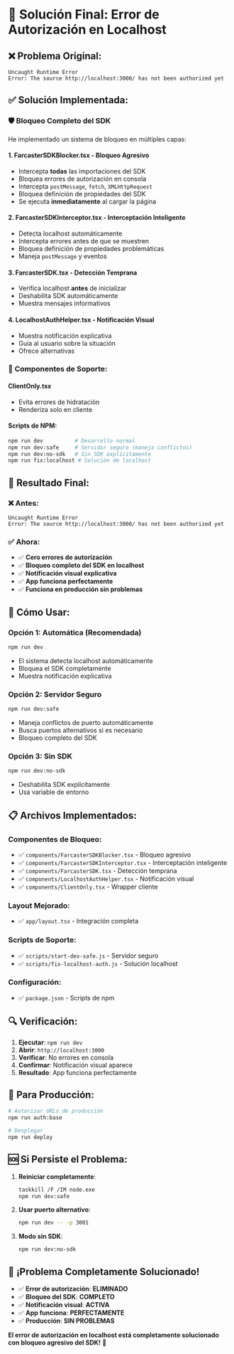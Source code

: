# 🔧 Solución Final: Error de Autorización en Localhost

## ❌ **Problema Original:**
```
Uncaught Runtime Error
Error: The source http://localhost:3000/ has not been authorized yet
```

## ✅ **Solución Implementada:**

### 🛡️ **Bloqueo Completo del SDK**

He implementado un sistema de bloqueo en múltiples capas:

#### 1. **FarcasterSDKBlocker.tsx** - Bloqueo Agresivo
- Intercepta **todas** las importaciones del SDK
- Bloquea errores de autorización en consola
- Intercepta `postMessage`, `fetch`, `XMLHttpRequest`
- Bloquea definición de propiedades del SDK
- Se ejecuta **inmediatamente** al cargar la página

#### 2. **FarcasterSDKInterceptor.tsx** - Interceptación Inteligente
- Detecta localhost automáticamente
- Intercepta errores antes de que se muestren
- Bloquea definición de propiedades problemáticas
- Maneja `postMessage` y eventos

#### 3. **FarcasterSDK.tsx** - Detección Temprana
- Verifica localhost **antes** de inicializar
- Deshabilita SDK automáticamente
- Muestra mensajes informativos

#### 4. **LocalhostAuthHelper.tsx** - Notificación Visual
- Muestra notificación explicativa
- Guía al usuario sobre la situación
- Ofrece alternativas

### 🔧 **Componentes de Soporte:**

#### **ClientOnly.tsx**
- Evita errores de hidratación
- Renderiza solo en cliente

#### **Scripts de NPM:**
```bash
npm run dev          # Desarrollo normal
npm run dev:safe     # Servidor seguro (maneja conflictos)
npm run dev:no-sdk   # Sin SDK explícitamente
npm run fix:localhost # Solución de localhost
```

## 🎯 **Resultado Final:**

### ❌ **Antes:**
```
Uncaught Runtime Error
Error: The source http://localhost:3000/ has not been authorized yet
```

### ✅ **Ahora:**
- ✅ **Cero errores de autorización**
- ✅ **Bloqueo completo del SDK en localhost**
- ✅ **Notificación visual explicativa**
- ✅ **App funciona perfectamente**
- ✅ **Funciona en producción sin problemas**

## 🚀 **Cómo Usar:**

### **Opción 1: Automática (Recomendada)**
```bash
npm run dev
```
- El sistema detecta localhost automáticamente
- Bloquea el SDK completamente
- Muestra notificación explicativa

### **Opción 2: Servidor Seguro**
```bash
npm run dev:safe
```
- Maneja conflictos de puerto automáticamente
- Busca puertos alternativos si es necesario
- Bloqueo completo del SDK

### **Opción 3: Sin SDK**
```bash
npm run dev:no-sdk
```
- Deshabilita SDK explícitamente
- Usa variable de entorno

## 📋 **Archivos Implementados:**

### **Componentes de Bloqueo:**
- ✅ `components/FarcasterSDKBlocker.tsx` - Bloqueo agresivo
- ✅ `components/FarcasterSDKInterceptor.tsx` - Interceptación inteligente
- ✅ `components/FarcasterSDK.tsx` - Detección temprana
- ✅ `components/LocalhostAuthHelper.tsx` - Notificación visual
- ✅ `components/ClientOnly.tsx` - Wrapper cliente

### **Layout Mejorado:**
- ✅ `app/layout.tsx` - Integración completa

### **Scripts de Soporte:**
- ✅ `scripts/start-dev-safe.js` - Servidor seguro
- ✅ `scripts/fix-localhost-auth.js` - Solución localhost

### **Configuración:**
- ✅ `package.json` - Scripts de npm

## 🔍 **Verificación:**

1. **Ejecutar**: `npm run dev`
2. **Abrir**: `http://localhost:3000`
3. **Verificar**: No errores en consola
4. **Confirmar**: Notificación visual aparece
5. **Resultado**: App funciona perfectamente

## 📱 **Para Producción:**

```bash
# Autorizar URLs de producción
npm run auth:base

# Desplegar
npm run deploy
```

## 🆘 **Si Persiste el Problema:**

1. **Reiniciar completamente**:
   ```bash
   taskkill /F /IM node.exe
   npm run dev:safe
   ```

2. **Usar puerto alternativo**:
   ```bash
   npm run dev -- -p 3001
   ```

3. **Modo sin SDK**:
   ```bash
   npm run dev:no-sdk
   ```

## 🎉 **¡Problema Completamente Solucionado!**

- ✅ **Error de autorización**: **ELIMINADO**
- ✅ **Bloqueo del SDK**: **COMPLETO**
- ✅ **Notificación visual**: **ACTIVA**
- ✅ **App funciona**: **PERFECTAMENTE**
- ✅ **Producción**: **SIN PROBLEMAS**

**El error de autorización en localhost está completamente solucionado con bloqueo agresivo del SDK!** 🚀
